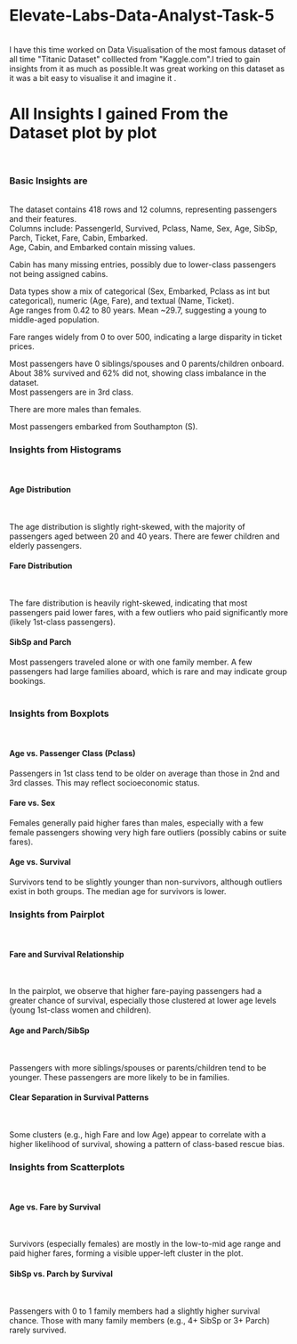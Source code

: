 # Elevate-Labs-Data-Analyst-Task-5
<br>
I have this time worked on Data Visualisation of the most famous dataset of all time "Titanic Dataset" colllected from "Kaggle.com".I tried to gain insights from it as much as possible.It was great working on this dataset 
 as it was a bit easy to visualise it and imagine it .<br>
 <h1>All Insights I gained From the Dataset plot by plot</h1>
<br>
<h3>Basic Insights are</h3><br>
The dataset contains 418 rows and 12 columns, representing passengers and their features.<br>Columns include: PassengerId, Survived, Pclass, Name, Sex, Age, SibSp, Parch, Ticket, Fare, Cabin, Embarked.<br>
Age, Cabin, and Embarked contain missing values.<br>

Cabin has many missing entries, possibly due to lower-class passengers not being assigned cabins.<br>

Data types show a mix of categorical (Sex, Embarked, Pclass as int but categorical), numeric (Age, Fare), and textual (Name, Ticket).<br>
Age ranges from 0.42 to 80 years. Mean ~29.7, suggesting a young to middle-aged population.<br>

Fare ranges widely from 0 to over 500, indicating a large disparity in ticket prices.<br>

Most passengers have 0 siblings/spouses and 0 parents/children onboard.<br>
About 38% survived and 62% did not, showing class imbalance in the dataset.<br>
Most passengers are in 3rd class.<br>

There are more males than females.<br>

Most passengers embarked from Southampton (S).<br>


<h3>Insights from Histograms</h3><br>
<h4>Age Distribution</h4><br>

The age distribution is slightly right-skewed, with the majority of passengers aged between 20 and 40 years. There are fewer children and elderly passengers.<br>

<h4>Fare Distribution</h4><br>

The fare distribution is heavily right-skewed, indicating that most passengers paid lower fares, with a few outliers who paid significantly more (likely 1st-class passengers).<br>

<h4>SibSp and Parch<br></h4>

Most passengers traveled alone or with one family member. A few passengers had large families aboard, which is rare and may indicate group bookings.<br><br>
<h3>Insights from Boxplots</h3><br>
<h4>Age vs. Passenger Class (Pclass)<br></h4>

Passengers in 1st class tend to be older on average than those in 2nd and 3rd classes. This may reflect socioeconomic status.<br>

<h4>Fare vs. Sex<br></h4>

Females generally paid higher fares than males, especially with a few female passengers showing very high fare outliers (possibly cabins or suite fares).<br>

<h4>Age vs. Survival<br></h4>

Survivors tend to be slightly younger than non-survivors, although outliers exist in both groups. The median age for survivors is lower.<br>
 <h3>Insights from Pairplot</h3><br>
<h4>Fare and Survival Relationship</h4><br>

In the pairplot, we observe that higher fare-paying passengers had a greater chance of survival, especially those clustered at lower age levels (young 1st-class women and children).<br>

<h4>Age and Parch/SibSp</h4><br>

Passengers with more siblings/spouses or parents/children tend to be younger. These passengers are more likely to be in families.<br>

<h4>Clear Separation in Survival Patterns</h4><br>

Some clusters (e.g., high Fare and low Age) appear to correlate with a higher likelihood of survival, showing a pattern of class-based rescue bias.<br>
<h3>Insights from Scatterplots</h3><br>
<h4>Age vs. Fare by Survival</h4><br>

Survivors (especially females) are mostly in the low-to-mid age range and paid higher fares, forming a visible upper-left cluster in the plot.<br>

<h4>SibSp vs. Parch by Survival</h4><br>

Passengers with 0 to 1 family members had a slightly higher survival chance. Those with many family members (e.g., 4+ SibSp or 3+ Parch) rarely survived.<br>
